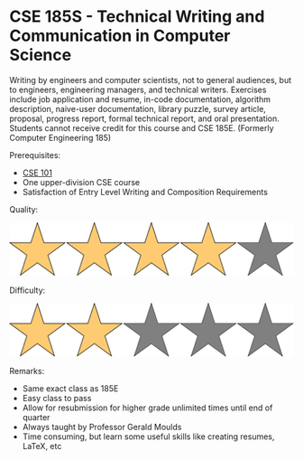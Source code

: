 # CSE 185S - Technical Writing and Communication in Computer Science

Writing by engineers and computer scientists, not to general audiences, but to engineers, engineering managers, and technical writers. Exercises include job application and resume, in-code documentation, algorithm description, naive-user documentation, library puzzle, survey article, proposal, progress report, formal technical report, and oral presentation. Students cannot receive credit for this course and CSE 185E. (Formerly Computer Engineering 185)

Prerequisites:

- [CSE 101](CSE101.md)
- One upper-division CSE course
- Satisfaction of Entry Level Writing and Composition Requirements

Quality: 

![](../Media/4star.png)

Difficulty: 

![](../Media/2star.png)

Remarks:

- Same exact class as 185E
- Easy class to pass
- Allow for resubmission for higher grade unlimited times until end of quarter
- Always taught by Professor Gerald Moulds
- Time consuming, but learn some useful skills like creating resumes, LaTeX, etc